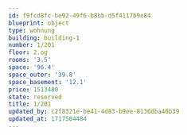 ```yaml
---
id: f9fcd8fc-be92-49f6-b8bb-d5f4117b9e84
blueprint: object
type: wohnung
building: building-1
number: 1/201
floor: 2.og
rooms: '3.5'
space: '96.4'
space_outer: '39.8'
space_basement: '12.1'
price: 1513480
state: reserved
title: 1/201
updated_by: c2f8321e-be41-4d83-b9ee-8136dba46b39
updated_at: 1717504484
---
```

